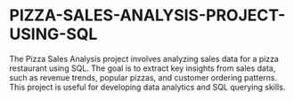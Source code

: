 # PIZZA-SALES-ANALYSIS-PROJECT-USING-SQL
The Pizza Sales Analysis project involves analyzing sales data for a pizza restaurant using SQL. The goal is to extract key insights from sales data, such as revenue trends, popular pizzas, and customer ordering patterns. This project is useful for developing data analytics and SQL querying skills.
